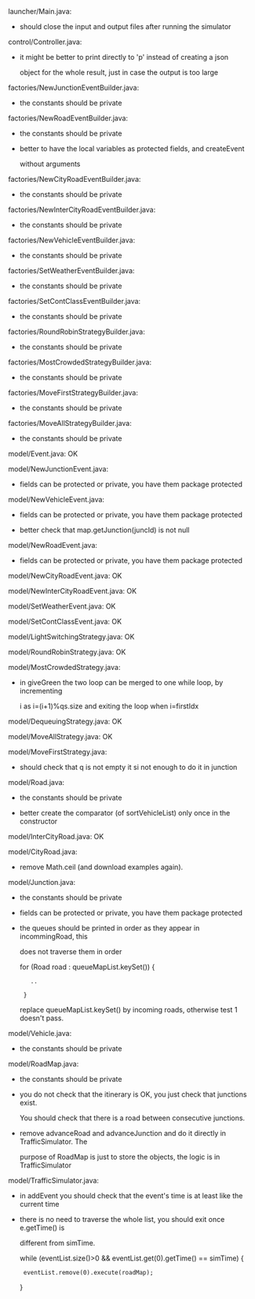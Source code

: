 launcher/Main.java:

 - should close the input and output files after running the simulator


control/Controller.java: 


 - it might be better to print directly to 'p' instead of creating a json

   object for the whole result, just in case the output is too large


factories/NewJunctionEventBuilder.java:


 - the constants should be private


factories/NewRoadEventBuilder.java:


 - the constants should be private


 - better to have the local variables as protected fields, and createEvent 

   without arguments


factories/NewCityRoadEventBuilder.java:


 - the constants should be private


factories/NewInterCityRoadEventBuilder.java:


 - the constants should be private


factories/NewVehicleEventBuilder.java:


 - the constants should be private


factories/SetWeatherEventBuilder.java:


 - the constants should be private


factories/SetContClassEventBuilder.java:


 - the constants should be private


factories/RoundRobinStrategyBuilder.java:


 - the constants should be private


factories/MostCrowdedStrategyBuilder.java:


 - the constants should be private


factories/MoveFirstStrategyBuilder.java:


 - the constants should be private


factories/MoveAllStrategyBuilder.java:


 - the constants should be private


model/Event.java: OK


model/NewJunctionEvent.java:


 - fields can be protected or private, you have them package protected


model/NewVehicleEvent.java:


 - fields can be protected or private, you have them package protected


 - better check that map.getJunction(juncId) is not null


model/NewRoadEvent.java:


 - fields can be protected or private, you have them package protected


model/NewCityRoadEvent.java: OK


model/NewInterCityRoadEvent.java: OK


model/SetWeatherEvent.java: OK


model/SetContClassEvent.java: OK


model/LightSwitchingStrategy.java: OK


model/RoundRobinStrategy.java: OK


model/MostCrowdedStrategy.java:


 - in giveGreen the two loop can be merged to one while loop, by incrementing

   i as i=(i+1)%qs.size and exiting the loop when i=firstIdx


model/DequeuingStrategy.java: OK


model/MoveAllStrategy.java: OK


model/MoveFirstStrategy.java:


 - should check that q is not empty it si not enough to do it in junction


model/Road.java:


 - the constants should be private

 

 - better create the comparator (of sortVehicleList) only once in the constructor


model/InterCityRoad.java: OK


model/CityRoad.java:


 - remove Math.ceil (and download examples again).


model/Junction.java:


 - the constants should be private


 - fields can be protected or private, you have them package protected


 - the queues should be printed in order as they appear in incommingRoad, this

   does not traverse them in order


	for (Road road : queueMapList.keySet()) {

          ..

        }


    replace queueMapList.keySet() by incoming roads, otherwise test 1 doesn't pass.


model/Vehicle.java:


 - the constants should be private


model/RoadMap.java:


 - the constants should be private


 - you do not check that the itinerary is OK, you just check that junctions exist. 

   You should check that there is a road between consecutive junctions.


 - remove advanceRoad and advanceJunction and do it directly in TrafficSimulator. The

   purpose of RoadMap is just to store the objects, the logic is in TrafficSimulator


model/TrafficSimulator.java:


 - in addEvent you should check that the event's time is at least like the current time


 - there is no need to traverse the whole list, you should exit once e.getTime() is

   different from simTime.


	while (eventList.size()>0 && eventList.get(0).getTime() == simTime) {

		eventList.remove(0).execute(roadMap);

	}